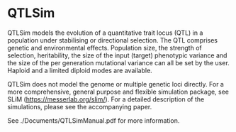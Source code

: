 # QTLSim

QTLSim models the evolution of a quantitative trait locus (QTL) in a population under stabilising or directional selection. The QTL comprises genetic and environmental effects. Population size, the strength of selection, heritability, the size of the input (target) phenotypic variance and the size of the per generation mutational variance can all be set by the user. Haploid and a limited diploid modes are available. 

QTLSim does not model the genome or multiple genetic loci directly. For a more comprehensive, general purpose and flexible simulation package, see SLiM (https://messerlab.org/slim/). For a detailed description of the simulations, please see the accompanying paper. 

See ./Documents/QTLSimManual.pdf for more information. 